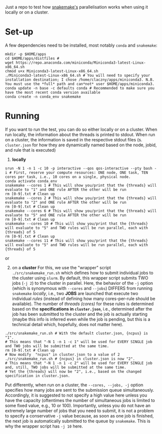 Just a repo to test how [snakemake's](https://snakemake.readthedocs.io/en/stable/) parallelisation works when using it locally or on a cluster.

# Set-up
A few dependencies need to be installed, most notably `conda` and `snakemake`:
```
mkdir -p $HOME/apps
cd $HOME/apps/distfiles # 
wget https://repo.anaconda.com/miniconda/Miniconda3-latest-Linux-x86_64.sh
chmod u+x Miniconda3-latest-Linux-x86_64.sh
./Miniconda3-latest-Linux-x86_64.sh # You will need to specify your installation destination; I chose /home/claczny/apps/miniconda3. N.B. You must use the *full* path and can*not* user $HOME/apps/miniconda3.
conda update -n base -c defaults conda # Recommended to make sure you have the most recent conda version available
conda create -n conda_env snakemake
```

# Running
If you want to run the test, you can do so either locally or on a cluster.
When run locally, the information about the threads is printed to stdout.
When run on a cluster, the information is saved in the respective stdout files (s. `cluster.json` for how they are dynamically named based on the node, jobid, and rule that is executed)

1. **locally**
```
srun -N 1 -n 1 -c 10 -p interactive --qos qos-interactive --pty bash -i # First, reserve your compute resources: ONE node, ONE task, TEN cores per task, i.e., 10 cores on a single, physical node.
conda activate conda_env
snakemake --cores 1 # This will show you/print that the {threads} will evaluate to "1" and ONE rule AFTER the other will be run
rm [0-9].txt # Clean up
snakemake --cores 2 # This will show you/print that the {threads} will evaluate to "2" and ONE rule AFTER the other will be run
rm [0-9].txt # Clean up
snakemake --cores 6 # This will show you/print that the {threads} will evaluate to "5" and ONE rule AFTER the other will be run
rm [0-9].txt # Clean up
snakemake --cores 10 # This will show you/print that the {threads} will evaluate to "5" and TWO rules will be run parallel, each with {threads} of 5
rm [0-9].txt # Clean up
snakemake --cores 11 # This will show you/print that the {threads} will evaluate to "5" and TWO rules will be run parallel, each with {threads} of 5
```

or 

2. on a **cluster**
For this, we use the "wrapper" script `./src/snakemake_run.sh` which defines how to submit individual jobs to the cluster using `slurm`.
By default, this wrapper script submits TWO jobs (`-j 2`) to the cluster in parallel.
Here, the behavior of the `-j` option (which is synonymous with `--cores` and `--jobs`) DIFFERS from running `snakemake` *locally*, i.e., two **JOBS** are launched that execute two individual *rules* (instead of defining how many cores-per-rule should be available).
The number of *threads (cores)* for these rules is determined based on the **specifications in `cluster.json`**, i.e., determined after the job has been submitted to the cluster and the job is actually starting (maybe this info is inferred even while the job is pending, but this is a technical detail which, hopefully, does not matter here).
```
./src/snakemake_run.sh # With the default cluster.json, {ncpus} is "1".
# This means that "-N 1 -n 1 -c 1" will be used for EVERY SINGLE job and TWO jobs will be submitted at the same time.
rm [0-9].txt # Clean up
# Now modify  "ncpus" in cluster.json to a value of 2
./src/snakemake_run.sh # {ncpus} in cluster.json is now "2".
# This means that "-N 1 -n 1 -c 2" will be used for EVERY SINGLE job and, still, TWO jobs will be submitted at the same time.
# Yet the {threads} will now be "2", i.e., based on the changed specification in cluster.json.
```
Put differently, when run on a cluster, the `--cores, --jobs, -j` option specifies how many jobs are sent to the submission queue simultaneously.
Accordingly, it is suggested to not specify a high value here unless you have the capacity (oftentimes the number of simultaneous jobs is limited to some fixed value, e.g., 10 or 100).
Importantly, unless you do not have an extremely large number of jobs that you need to submit, it is not a problem to specify a conservative `-j` value because, as soon as one job is finished, the next job is automatically submitted to the queue by `snakemake`.
This is why the wrapper script has `-j 10` here.

